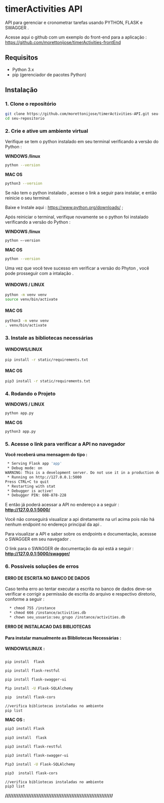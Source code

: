 # timerActivities API
API  para gerenciar e cronometrar  tarefas usando PYTHON, FLASK e SWAGGER .

Acesse aqui  o github com um exemplo do front-end para a aplicação : https://github.com/morettonijose/timerActivities-frontEnd
 
## Requisitos

- Python 3.x
- pip (gerenciador de pacotes Python)

## Instalação


### 1. Clone o repositório

```bash
git clone https://github.com/morettonijose/timerActivities-API.git seu-repositorio
cd seu-repositorio
```



### 2.  Crie e ative um ambiente virtual



Verifique se tem o python instalado em seu terminal verificando a versão do Python   : 

**WINDOWS /linux**
```bash
python --version
```

**MAC OS**
```bash
python3 --version
```

 Se não tem o python instalado , acesse o link a seguir para instalar, e então reinicie o seu terminal.

Baixe e Instale aqui : https://www.python.org/downloads/ ; 

Após reiniciar o terminal, verifique novamente se  o python foi instalado verificando a versão do Python   : 

**WINDOWS /linux**
```bash
python —-version
```

**MAC OS**
```bash
python --version
```


Uma vez que você teve sucesso em verificar a versão do Phyton , você pode prosseguir com a intalação . 



#### WINDOWS / LINUX 
```bash
python -m venv venv
source venv/bin/activate
```


#### MAC OS
```bash
python3 -m venv venv
. venv/bin/activate
```






### 3.   Instale as bibliotecas necessárias

#### WINDOWS/LINUX  
```bash
pip install -r static/requirements.txt
```


#### MAC OS 
```bash
pip3 install -r static/requirements.txt
```



### 4. Rodando o Projeto

**WINDOWS / LINUX**
```bash
python app.py
```

**MAC OS**
```bash
python3 app.py
```


### 5. Acesse o link para verificar a API  no navegador

**Você receberá uma mensagem do tipo :**
```bash
 * Serving Flask app 'app'
 * Debug mode: on
WARNING: This is a development server. Do not use it in a production deployment. Use a production WSGI server instead.
 * Running on http://127.0.0.1:5000
Press CTRL+C to quit
 * Restarting with stat
 * Debugger is active!
 * Debugger PIN: 608-878-228
```


E então já  poderá acessar a API no endereço a a seguir  : **http://127.0.0.1:5000/**  

Você não conseguirá visualizar a api diretamente na url acima pois não há nenhum endpoint no endereço principal da api .

Para visualizar a API e saber sobre os endpoints e  documentação, acessse o SWAGGER em seu navegador .

O link para o SWAGGER de  documentação da api está a seguir  : **http://127.0.0.1:5000/swagger/**


### 6. Possíveis soluções de erros


#### **ERRO DE ESCRITA NO BANCO DE DADOS**

Caso tenha erro ao tentar executar a escrita no banco de dados deve-se verificar e corrigir a permissão de escrita do arquivo e respectivo diretorio, conforme a seguir :  

```bash
  * chmod 755 /instance
  * chmod 666 /instance/activities.db
  * chown seu_usuario:seu_grupo /instance/activities.db
```

 

**ERRO DE INSTALACAO DAS BIBLIOTECAS**

####  **Para instalar manualmente as Blibliotecas  Necessárias :**


**WINDOWS/LINUX :**
```bash

pip install  flask

pip install flask-restful

pip install flask-swagger-ui

Pip install -U Flask-SQLAlchemy

pip  install flask-cors

//verifica bibliotecas instaladas no ambiente
pip list
```



 
**MAC OS :**

```bash
pip3 install Flask
  
pip3 install  flask

pip3 install flask-restful

pip3 install flask-swagger-ui

Pip3 install -U Flask-SQLAlchemy

pip3  install flask-cors

//verifica bibliotecas instaladas no ambiente
pip3 list
```
 
**/////////////////////////////////////////////////////////////////**



